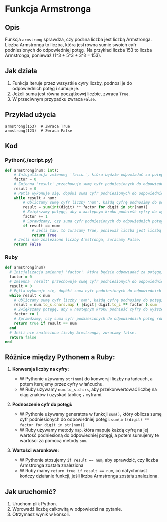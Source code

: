 # Funkcja Armstronga

## Opis
Funkcja `armstrong` sprawdza, czy podana liczba jest liczbą Armstronga. Liczba Armstronga to liczba, która jest równa sumie swoich cyfr podniesionych do odpowiedniej potęgi. Na przykład liczba 153 to liczba Armstronga, ponieważ \(1^3 + 5^3 + 3^3 = 153\).

## Jak działa
1. Funkcja iteruje przez wszystkie cyfry liczby, podnosi je do odpowiednich potęg i sumuje je.
2. Jeżeli suma jest równa początkowej liczbie, zwraca `True`.
3. W przeciwnym przypadku zwraca `False`.

## Przykład użycia
```
armstrong(153)  # Zwraca True
armstrong(123)  # Zwraca False
```

## Kod

### Python(./script.py)
```python
def armstrong(num: int):
    # Inicjalizacja zmiennej 'factor', która będzie odpowiadać za potęgę, do której podnosimy cyfry.
    factor = 0
    # Zmienna 'result' przechowuje sumę cyfr podniesionych do odpowiednich potęg.
    result = 0
    # Pętla wykonuje się, dopóki suma cyfr podniesionych do odpowiednich potęg jest mniejsza niż 'num'.
    while result < num:
        # Obliczamy sumę cyfr liczby 'num', każdą cyfrę podnosimy do potęgi 'factor'.
        result = sum(int(digit) ** factor for digit in str(num))
        # Zwiększamy potęgę, aby w następnym kroku podnieść cyfry do wyższej potęgi.
        factor += 1
        # Sprawdzamy, czy suma cyfr podniesionych do odpowiednich potęg równa się liczbie 'num'.
        if result == num:
            # Jeśli tak, to zwracamy True, ponieważ liczba jest liczbą Armstronga.
            return True
    # Jeśli nie znaleziono liczby Armstronga, zwracamy False.
    return False
```

### Ruby
```ruby
def armstrong(num)
  # Inicjalizacja zmiennej 'factor', która będzie odpowiadać za potęgę, do której podnosimy cyfry.
  factor = 0
  # Zmienna 'result' przechowuje sumę cyfr podniesionych do odpowiednich potęg.
  result = 0
  # Pętla wykonuje się, dopóki suma cyfr podniesionych do odpowiednich potęg jest mniejsza niż 'num'.
  while result < num
    # Obliczamy sumę cyfr liczby 'num', każdą cyfrę podnosimy do potęgi 'factor'.
    result = num.to_s.chars.map { |digit| digit.to_i ** factor }.sum
    # Zwiększamy potęgę, aby w następnym kroku podnieść cyfry do wyższej potęgi.
    factor += 1
    # Sprawdzamy, czy suma cyfr podniesionych do odpowiednich potęg równa się liczbie 'num'.
    return true if result == num
  end
  # Jeśli nie znaleziono liczby Armstronga, zwracamy false.
  return false
end
```

## Różnice między Pythonem a Ruby:
1. **Konwersja liczby na cyfry:**
   - W Pythonie używamy `str(num)` do konwersji liczby na łańcuch, a potem iterujemy przez cyfry w łańcuchu.
   - W Ruby używamy `num.to_s.chars`, aby przekonwertować liczbę na ciąg znaków i uzyskać tablicę z cyframi.

2. **Podnoszenie cyfr do potęgi:**
   - W Pythonie używamy generatora w funkcji `sum()`, który oblicza sumę cyfr podniesionych do odpowiedniej potęgi: `sum(int(digit) ** factor for digit in str(num))`.
   - W Ruby używamy metody `map`, która mapuje każdą cyfrę na jej wartość podniesioną do odpowiedniej potęgi, a potem sumujemy te wartości za pomocą metody `sum`.

3. **Wartości warunkowe:**
   - W Pythonie stosujemy `if result == num`, aby sprawdzić, czy liczba Armstronga została znaleziona.
   - W Ruby mamy `return true if result == num`, co natychmiast kończy działanie funkcji, jeśli liczba Armstronga została znaleziona.



## Jak uruchomić?
1. Uruchom plik Python.
2. Wprowadź liczbę całkowitą w odpowiedzi na pytanie.
2. Otrzymasz wynik w konsoli.